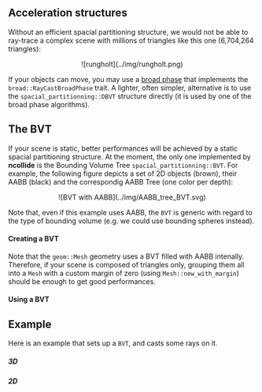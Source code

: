## Acceleration structures

Without an efficient spacial partitioning structure, we would not be able to
ray-trace a complex scene with millions of triangles like this one (6,704,264
triangles):

<center>
![rungholt](../img/rungholt.png)
</center>

If your objects can move, you may use a [broad
phase](../contact_determination/broad_phase.html) that implements the
`broad::RayCastBroadPhase` trait. A lighter, often simpler, alternative is to
use the `spacial_partitionning::DBVT` structure directly (it is used by one
of the broad phase algorithms).

## The BVT
If your scene is static, better performances will be achieved by a static
spacial partitioning structure. At the moment, the only one implemented by
**ncollide** is the Bounding Volume Tree `spacial_partitionning::BVT`. For
example, the following figure depicts a set of 2D objects (brown), their AABB
(black) and the correspondig AABB Tree (one color per depth):

<center>
![BVT with AABB](../img/AABB_tree_BVT.svg)
</center>

Note that, even if this example uses AABB, the `BVT` is generic with regard to
the type of bounding volume (e.g. we could use bounding spheres instead).

#### Creating a BVT

Note that the `geom::Mesh` geometry uses a BVT filled with AABB intenally.
Therefore, if your scene is composed of triangles only, grouping them all into
a `Mesh` with a custom margin of zero (using `Mesh::new_with_margin`) should
be enough to get good performances.

#### Using a BVT

## Example

Here is an example that sets up a `BVT`, and casts some rays on it.

##### 3D

##### 2D
